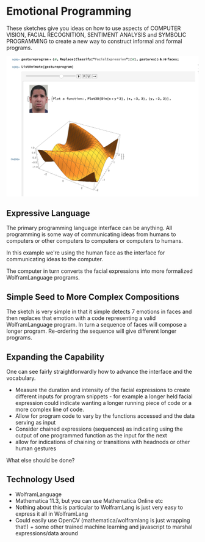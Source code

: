 # Emotional Programming
These sketches give you ideas on how to use aspects of COMPUTER VISION, FACIAL RECOGNITION, SENTIMENT ANALYSIS and SYMBOLIC PROGRAMMING to create a new way to construct informal and formal programs.


![alt text](https://github.com/HeyMaslo/empathetic-sketches/blob/master/emotionprogramming/facecompute.png?raw=true "Sample Face Programming")


## Expressive Language
The primary programming language interface can be anything.  All programming is some way of communicating ideas from humans to computers or other computers to computers or computers to humans.

In this example we're using the human face as the interface for communicating ideas to the computer.

The computer in turn converts the facial expressions into more formalized WolframLanguage programs.

## Simple Seed to More Complex Compositions
The sketch is very simple in that it simple detects 7 emotions in faces and then replaces that emotion with a code representing a valid WolframLanguage program.   In turn a sequence of faces will compose a longer program.  Re-ordering the sequence will give different longer programs.

## Expanding the Capability
One can see fairly straightforwardly how to advance the interface and the vocabulary.

  * Measure the duration and intensity of the facial expressions to create different inputs for program snippets - for example a longer held facial expression could indicate wanting a longer running piece of code or a more complex line of code.
  * Allow for program code to vary by the functions accessed and the data serving as input
  * Consider chained expressions (sequences) as indicating using the output of one programmed function as the input for the next
  * allow for indications of chaining or transitions with headnods or other human gestures

What else should be done?

## Technology Used

  * WolframLanguage
  * Mathematica 11.3, but you can use Mathematica Online etc
  * Nothing about this is particular to WolframLang is just very easy to express it all in WolframLang
  * Could easily use OpenCV (mathematica/wolframlang is just wrapping that!) + some other trained machine learning and javascript to marshal expressions/data around
